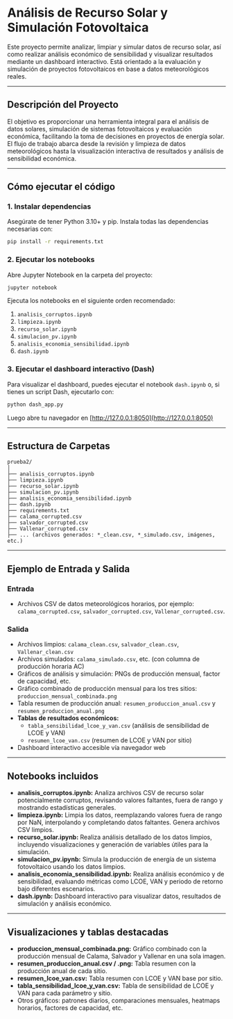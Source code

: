 # Análisis de Recurso Solar y Simulación Fotovoltaica

Este proyecto permite analizar, limpiar y simular datos de recurso solar, así como realizar análisis económico de sensibilidad y visualizar resultados mediante un dashboard interactivo. Está orientado a la evaluación y simulación de proyectos fotovoltaicos en base a datos meteorológicos reales.

---

## Descripción del Proyecto

El objetivo es proporcionar una herramienta integral para el análisis de datos solares, simulación de sistemas fotovoltaicos y evaluación económica, facilitando la toma de decisiones en proyectos de energía solar. El flujo de trabajo abarca desde la revisión y limpieza de datos meteorológicos hasta la visualización interactiva de resultados y análisis de sensibilidad económica.

---

## Cómo ejecutar el código

### 1. Instalar dependencias

Asegúrate de tener Python 3.10+ y pip. Instala todas las dependencias necesarias con:

```bash
pip install -r requirements.txt
```

### 2. Ejecutar los notebooks

Abre Jupyter Notebook en la carpeta del proyecto:

```bash
jupyter notebook
```

Ejecuta los notebooks en el siguiente orden recomendado:
1. `analisis_corruptos.ipynb`  
2. `limpieza.ipynb`  
3. `recurso_solar.ipynb`  
4. `simulacion_pv.ipynb`  
5. `analisis_economia_sensibilidad.ipynb`  
6. `dash.ipynb`  

### 3. Ejecutar el dashboard interactivo (Dash)

Para visualizar el dashboard, puedes ejecutar el notebook `dash.ipynb` o, si tienes un script Dash, ejecutarlo con:

```bash
python dash_app.py
```

Luego abre tu navegador en [http://127.0.0.1:8050](http://127.0.0.1:8050)

---

## Estructura de Carpetas

```
prueba2/
│
├── analisis_corruptos.ipynb
├── limpieza.ipynb
├── recurso_solar.ipynb
├── simulacion_pv.ipynb
├── analisis_economia_sensibilidad.ipynb
├── dash.ipynb
├── requirements.txt
├── calama_corrupted.csv
├── salvador_corrupted.csv
├── Vallenar_corrupted.csv
├── ... (archivos generados: *_clean.csv, *_simulado.csv, imágenes, etc.)
```

---

## Ejemplo de Entrada y Salida

### Entrada
- Archivos CSV de datos meteorológicos horarios, por ejemplo: `calama_corrupted.csv`, `salvador_corrupted.csv`, `Vallenar_corrupted.csv`.

### Salida
- Archivos limpios: `calama_clean.csv`, `salvador_clean.csv`, `Vallenar_clean.csv`
- Archivos simulados: `calama_simulado.csv`, etc. (con columna de producción horaria AC)
- Gráficos de análisis y simulación: PNGs de producción mensual, factor de capacidad, etc.
- Gráfico combinado de producción mensual para los tres sitios: `produccion_mensual_combinada.png`
- Tabla resumen de producción anual: `resumen_produccion_anual.csv` y `resumen_produccion_anual.png`
- **Tablas de resultados económicos:**  
  - `tabla_sensibilidad_lcoe_y_van.csv` (análisis de sensibilidad de LCOE y VAN)  
  - `resumen_lcoe_van.csv` (resumen de LCOE y VAN por sitio)
- Dashboard interactivo accesible vía navegador web

---

## Notebooks incluidos

- **analisis_corruptos.ipynb:** Analiza archivos CSV de recurso solar potencialmente corruptos, revisando valores faltantes, fuera de rango y mostrando estadísticas generales.
- **limpieza.ipynb:** Limpia los datos, reemplazando valores fuera de rango por NaN, interpolando y completando datos faltantes. Genera archivos CSV limpios.
- **recurso_solar.ipynb:** Realiza análisis detallado de los datos limpios, incluyendo visualizaciones y generación de variables útiles para la simulación.
- **simulacion_pv.ipynb:** Simula la producción de energía de un sistema fotovoltaico usando los datos limpios.
- **analisis_economia_sensibilidad.ipynb:** Realiza análisis económico y de sensibilidad, evaluando métricas como LCOE, VAN y periodo de retorno bajo diferentes escenarios.
- **dash.ipynb:** Dashboard interactivo para visualizar datos, resultados de simulación y análisis económico.

---

## Visualizaciones y tablas destacadas

- **produccion_mensual_combinada.png:** Gráfico combinado con la producción mensual de Calama, Salvador y Vallenar en una sola imagen.
- **resumen_produccion_anual.csv / .png:** Tabla resumen con la producción anual de cada sitio.
- **resumen_lcoe_van.csv:** Tabla resumen con LCOE y VAN base por sitio.
- **tabla_sensibilidad_lcoe_y_van.csv:** Tabla de sensibilidad de LCOE y VAN para cada parámetro y sitio.
- Otros gráficos: patrones diarios, comparaciones mensuales, heatmaps horarios, factores de capacidad, etc.
